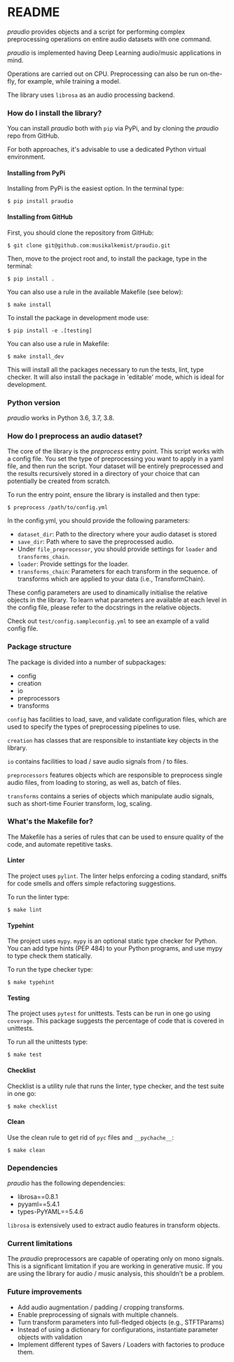 # README #

*praudio* provides objects and a script for performing complex 
preprocessing operations on entire audio datasets with one command.

*praudio* is implemented having Deep Learning audio/music applications in mind.

Operations are carried out on CPU. Preprocessing can also be run on-the-fly,
for example, while training a model.

The library uses `librosa` as an audio processing backend.


### How do I install the library? ###

You can install *praudio* both with `pip` via PyPi, and by cloning the 
*praudio* repo from GitHub. 

For both approaches, it's advisable to use a dedicated Python virtual 
environment.

#### Installing from PyPi ####

Installing from PyPi is the easiest option. In the terminal type:

```shell
$ pip install praudio
```

#### Installing from GitHub ####

First, you should clone the repository from GitHub:

```shell
$ git clone git@github.com:musikalkemist/praudio.git
```

Then, move to the project root and, to install the package, type in the terminal:
```shell
$ pip install .
```

You can also use a rule in the available Makefile (see below):
```shell
$ make install 
```

To install the package in development mode use:
```shell
$ pip install -e .[testing]
```

You can also use a rule in Makefile:
```shell
$ make install_dev 
```

This will install all the packages necessary to run the tests, lint, 
type checker. It will also install the package in 'editable' mode, which is 
ideal for development.

### Python version ###
*praudio* works in Python 3.6, 3.7, 3.8.


### How do I preprocess an audio dataset? ###
The core of the library is the *preprocess* entry point. This script works 
with a config file. You set the type of preprocessing you want to apply in a 
yaml file, and then run the script. Your dataset will be entirely 
preprocessed and the results recursively stored in a directory of your 
choice that can potentially be created from scratch.

To run the entry point, ensure the library is installed and then type:
```shell
$ preprocess /path/to/config.yml
```

In the config.yml, you should provide the following parameters:
- `dataset_dir`: Path to the directory where your audio dataset is stored
- `save_dir`: Path where to save the preprocessed audio.
- Under `file_preprocessor`, you should provide settings for `loader` and `transforms_chain`.
- `loader`: Provide settings for the loader.
- `transforms_chain`: Parameters for each transform in the sequence. 
  of transforms which are applied to your data (i.e., TransformChain).

These config parameters are used to dinamically initialise the relative 
objects in the library. To learn what parameters are available at each 
level in the config file, please refer to the docstrings in the relative 
objects.

Check out `test/config.sampleconfig.yml` to see an example of a valid config 
file.


### Package structure ###
The package is divided into a number of subpackages:
- config
- creation
- io
- preprocessors
- transforms

`config` has facilities to load, save, and validate configuration files, 
which are used to specify the types of preprocessing pipelines to use.

`creation` has classes that are responsible to instantiate key objects in 
the library.

`io` contains facilities to load / save audio signals from / to files.

`preprocessors` features objects which are responsible to preprocess single 
audio files, from loading to storing, as well as, batch of files.

`transforms` contains a series of objects which manipulate audio signals, 
such as short-time Fourier transform, log, scaling.


### What's the Makefile for? ###

The Makefile has a series of rules that can be used to ensure quality of 
the code, and automate repetitive tasks.

#### Linter ####
The project uses `pylint`. The linter helps enforcing a coding 
standard, sniffs for code smells and offers simple refactoring suggestions.

To run the linter type:
```shell
$ make lint
```

#### Typehint ####
The project uses `mypy`. `mypy` is an optional static type checker for 
Python. You can add type hints (PEP 484) to your Python programs, 
and use mypy to type check them statically. 

To run the type checker type:
```shell
$ make typehint
```

#### Testing ####
The project uses `pytest` for unittests. Tests can be run in one go using 
`coverage`. This package suggests the percentage of code that is covered in 
unittests.

To run all the unittests type:
```shell
$ make test
```

#### Checklist ####
Checklist is a utility rule that runs the linter, type checker, and the 
test suite in one go:

```shell
$ make checklist
```

#### Clean ####
Use the clean rule to get rid of `pyc` files and `__pychache__`:
```shell
$ make clean
```

### Dependencies ###
*praudio* has the following dependencies:
- librosa==0.8.1
- pyyaml==5.4.1
- types-PyYAML==5.4.6

`librosa` is extensively used to extract audio features in transform objects. 


### Current limitations ###
The *praudio* preprocessors are capable of operating only on mono signals. 
This is a significant limitation if you are working in generative music. 
If you are using the library for audio / music analysis, this shouldn't 
be a problem.


### Future improvements ###
- Add audio augmentation / padding / cropping transforms. 
- Enable preprocessing of signals with multiple channels.
- Turn transform parameters into full-fledged objects (e.g., STFTParams)
- Instead of using a dictionary for configurations, instantiate parameter 
  objects with validation
- Implement different types of Savers / Loaders with factories to produce 
  them.








